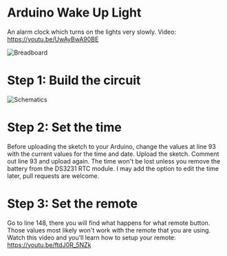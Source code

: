 # Arduino Wake Up Light
An alarm clock which turns on the lights very slowly.
Video: https://youtu.be/UwAyBwA90BE


![Breadboard](https://raw.githubusercontent.com/erhanalankus/Arduino-Wake-Up-Light/master/breadboard.jpg)

# Step 1: Build the circuit

![Schematics](https://raw.githubusercontent.com/erhanalankus/Arduino-Wake-Up-Light/master/schematics.jpg)

# Step 2: Set the time

Before uploading the sketch to your Arduino, change the values at line 93 with the current values for the time and date. Upload the sketch. Comment out line 93 and upload again. The time won't be lost unless you remove the battery from the DS3231 RTC module. I may add the option to edit the time later, pull requests are welcome.

# Step 3: Set the remote

Go to line 148, there you will find what happens for what remote button. Those values most likely won't work with the remote that you are using. Watch this video and you'll learn how to setup your remote: https://youtu.be/ftdJ0R_5NZk
